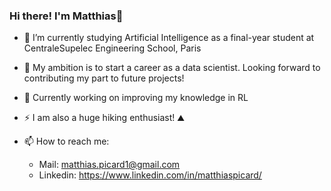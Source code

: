 ### Hi there! I'm Matthias👋


- 🌱 I’m currently studying Artificial Intelligence as a final-year student at CentraleSupelec Engineering School, Paris
- 👷 My ambition is to start a career as a data scientist. Looking forward to contributing my part to future projects!
- 👀 Currently working on improving my knowledge in RL
- ⚡ I am also a huge hiking enthusiast! ⛰️
  
- 📫 How to reach me: 
    - Mail: matthias.picard1@gmail.com 
    - Linkedin: https://www.linkedin.com/in/matthiaspicard/
